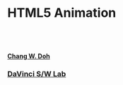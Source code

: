 # HTML5 Animation
<br/><br/>
#### [Chang W. Doh](changwook.doh@gmail.com)
### [DaVinci S/W Lab](http://www.davincilab.co.kr)

<style>
.reveal h2, .reveal h3, .reveal h4, .reveal h5, .reveal h6 {
	font-family: Arial;
	font-weight: bold;
	white-space: nowrap;
	margin-bottom: 0.5em;
}

.nobackground {
	background-color: transparent !important;
}

.noborder {
	border-width: 0 !important;
	box-shadow: rgba(0, 0, 0, 0) 0 0 0 0 !important;
}
</style>
